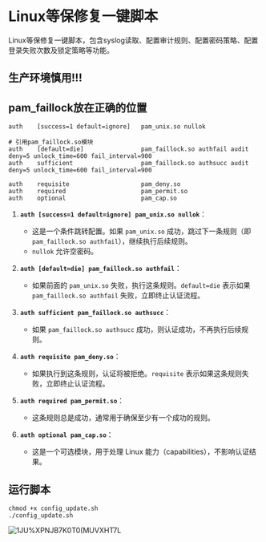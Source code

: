 # Linux等保修复一键脚本
Linux等保修复一键脚本，包含syslog读取、配置审计规则、配置密码策略、配置登录失败次数及锁定策略等功能。
## 生产环境慎用!!!
## pam_faillock放在正确的位置
```shell
auth    [success=1 default=ignore]   pam_unix.so nullok

# 引用pam_faillock.so模块
auth    [default=die]                pam_faillock.so authfail audit deny=5 unlock_time=600 fail_interval=900
auth    sufficient                   pam_faillock.so authsucc audit deny=5 unlock_time=600 fail_interval=900

auth    requisite                    pam_deny.so
auth    required                     pam_permit.so
auth    optional                     pam_cap.so
```

1. **​`auth [success=1 default=ignore] pam_unix.so nullok`​**：

    * 这是一个条件跳转配置。如果 `pam_unix.so` 成功，跳过下一条规则（即 `pam_faillock.so authfail`），继续执行后续规则。
    * `nullok` 允许空密码。
2. **​`auth [default=die] pam_faillock.so authfail`​**：

    * 如果前面的 `pam_unix.so` 失败，执行这条规则。`default=die` 表示如果 `pam_faillock.so authfail` 失败，立即终止认证流程。
3. **​`auth sufficient pam_faillock.so authsucc`​**：

    * 如果 `pam_faillock.so authsucc` 成功，则认证成功，不再执行后续规则。
4. **​`auth requisite pam_deny.so`​**：

    * 如果执行到这条规则，认证将被拒绝。`requisite` 表示如果这条规则失败，立即终止认证流程。
5. **​`auth required pam_permit.so`​**：

    * 这条规则总是成功，通常用于确保至少有一个成功的规则。
6. **​`auth optional pam_cap.so`​**：

    * 这是一个可选模块，用于处理 Linux 能力（capabilities），不影响认证结果。

## 运行脚本
```shell
chmod +x config_update.sh
./config_update.sh
```

![1JU%XPNJB7K0T0(MUVXHT7L](https://github.com/user-attachments/assets/984365bb-67e9-496a-88b6-4c5b4a3b29ab)
